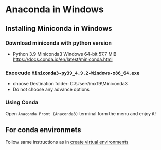 # Anaconda in Windows

## Installing Miniconda in Windows
### Download miniconda with python version
* Python 3.9 	Miniconda3 Windows 64-bit 	57.7 MiB
https://docs.conda.io/en/latest/miniconda.html 
  
### Excecude `Miniconda3-py39_4.9.2-Windows-x86_64.exe`
* choose Destination folder: C:\Users\mx19\Miniconda3
* Do not choose any advance options

### Using Conda
Open `Anaconda Promt (Anaconda3)` terminal form the menu 
and enjoy it!

## For conda environmets
Follow same instructions as in [create virtual environments](../create-virtual-environments/)